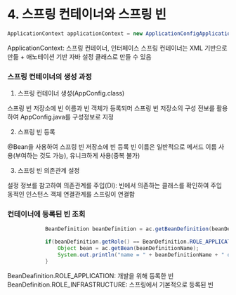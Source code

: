 # 4. 스프링 컨테이너와 스프링 빈

```java
ApplicationContext applicationContext = new ApplicationConfigApplicationContext(AppConfig.context);
```
ApplicationContext: 스프링 컨테이너, 인터페이스
스프링 컨테이너는 XML 기반으로 만듦 + 애노테이션 기반 자바 설정 클래스로 만들 수 있음

### 스프링 컨테이너의 생성 과정
1. 스프링 컨테이너 생성(AppConfig.class)

스프링 빈 저장소에 빈 이름과 빈 객체가 등록되머
스프링 빈 저장소의 구성 전보를 활용하여 AppConfig.java를 구성정보로 지정

2. 스프링 빈 등록

@Bean을 사용하여 스프링 빈 저장소에 빈 등록
빈 이름은 일반적으로 메서드 이름 사용(부여하는 것도 가능), 유니크하게 사용(중복 불가)

3. 스프링 빈 의존관계 설정

설정 정보를 참고하여 의존관계를 주입(DI): 빈에서 의존하는 클래스를 확인하여 주입
동적인 인스턴스 객체 연결관계를 스프링이 연결함

### 컨테이너에 등록된 빈 조회
```java
            BeanDefinition beanDefinition = ac.getBeanDefinition(beanDefinitionName);

            if(beanDefinition.getRole() == BeanDefinition.ROLE_APPLICATION){
                Object bean = ac.getBean(beanDefinitionName);
                System.out.println("name = " + beanDefinitionName + " object = " + bean);
            }
```
BeanDeafinition.ROLE_APPLICATION: 개발을 위해 등록한 빈
BeanDefinition.ROLE_INFRASTRUCTURE: 스프링에서 기본적으로 등록된 빈